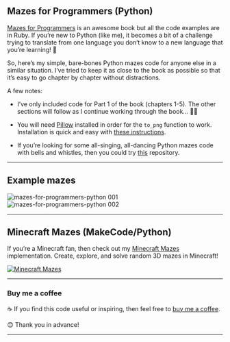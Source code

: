 ## Mazes for Programmers (Python)

[Mazes for Programmers](http://www.mazesforprogrammers.com) is an awesome book but all the code examples are in Ruby. If you’re new to Python (like me), it becomes a bit of a challenge trying to translate from one language you don’t know to a new language that you’re learning! 🙇

So, here’s my simple, bare-bones Python mazes code for anyone else in a similar situation. I’ve tried to keep it as close to the book as possible so that it’s easy to go chapter by chapter without distractions.

A few notes: 

* I’ve only included code for Part 1 of the book (chapters 1-5). The other sections will follow as I continue working through the book… 🧑‍💻

* You will need [Pillow](https://pillow.readthedocs.io/en/stable/) installed in order for the `to_png` function to work. Installation is quick and easy with [these instructions](https://pillow.readthedocs.io/en/stable/installation.html).

* If you’re looking for some all-singing, all-dancing Python mazes code with bells and whistles, then you could try [this](https://github.com/Kartones/mazes-for-programmers-python-src) repository.

***

## Example mazes

![mazes-for-programmers-python 001](https://user-images.githubusercontent.com/88885429/145673524-c9aac124-d0e4-45cd-869e-23f60fe6e92d.png)
![mazes-for-programmers-python 002](https://user-images.githubusercontent.com/88885429/145673525-0499a0d0-ad5a-4ed1-9c4d-dcbb20bd6b5d.png)


***

## Minecraft Mazes (MakeCode/Python)

If you’re a Minecraft fan, then check out my [Minecraft Mazes](https://github.com/crux888/minecraft-mazes-makecode) implementation. Create, explore, and solve random 3D mazes in Minecraft!

[![Minecraft Mazes](https://user-images.githubusercontent.com/88885429/145673312-385e35b2-b531-495c-b665-0cf8a4a3be4c.png)](https://youtu.be/dIAoOc1XKLQ)

***

### Buy me a coffee

☕️ If you find this code useful or inspiring, then feel free to [buy me a coffee](https://www.buymeacoffee.com/crux). 

😊 Thank you in advance!

***
